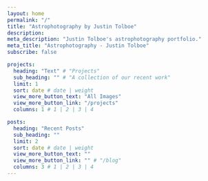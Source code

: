 ```yaml
---
layout: home
permalink: "/"
title: "Astrophotography by Justin Tolboe"
description: 
meta_description: "Justin Tolboe's astrophotography portfolio."
meta_title: "Astrophotography - Justin Tolboe"
subscribe: false

projects:
  heading: "Text" # "Projects"
  sub_heading: "" # "A collection of our recent work"
  limit: 1
  sort: date # date | weight
  view_more_button_text: "All Images"
  view_more_button_link: "/projects"
  columns: 1 # 1 | 2 | 3 | 4

posts:
  heading: "Recent Posts"
  sub_heading: ""
  limit: 2
  sort: date # date | weight
  view_more_button_text: ""
  view_more_button_link: "" # "/blog"
  columns: 3 # 1 | 2 | 3 | 4
---
```

